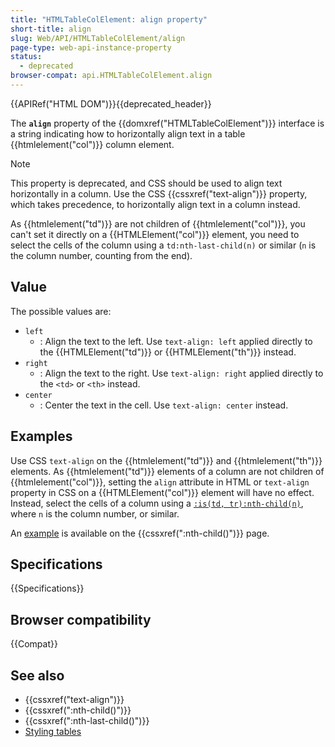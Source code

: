 ```yaml
---
title: "HTMLTableColElement: align property"
short-title: align
slug: Web/API/HTMLTableColElement/align
page-type: web-api-instance-property
status:
  - deprecated
browser-compat: api.HTMLTableColElement.align
---
```


{{APIRef("HTML DOM")}}{{deprecated_header}}

The **`align`** property of the {{domxref("HTMLTableColElement")}} interface is a string indicating how to horizontally align text in a table {{htmlelement("col")}} column element.

> [!NOTE]
> This property is deprecated, and CSS should be used to align text horizontally in a column. Use the CSS {{cssxref("text-align")}} property, which takes precedence, to horizontally align text in a column instead.
>
> As {{htmlelement("td")}} are not children of {{htmlelement("col")}}, you can't set it directly on a {{HTMLElement("col")}} element, you need to select the cells of the column using a `td:nth-last-child(n)` or similar (`n` is the column number, counting from the end).

## Value

The possible values are:

- `left`
  - : Align the text to the left. Use `text-align: left` applied directly to the {{HTMLElement("td")}} or {{HTMLElement("th")}} instead.
- `right`
  - : Align the text to the right. Use `text-align: right` applied directly to the `<td>` or `<th>` instead.
- `center`
  - : Center the text in the cell. Use `text-align: center` instead.

## Examples

Use CSS `text-align` on the {{htmlelement("td")}} and {{htmlelement("th")}} elements. As {{htmlelement("td")}} elements of a column are not children of {{htmlelement("col")}}, setting the `align` attribute in HTML or `text-align` property in CSS on a {{HTMLElement("col")}} element will have no effect. Instead, select the cells of a column using a [`:is(td, tr):nth-child(n)`](/en-US/docs/Web/CSS/:nth-child), where `n` is the column number, or similar.

An [example](/en-US/docs/Web/CSS/:nth-child#styling_a_table_column) is available on the {{cssxref(":nth-child()")}} page.

## Specifications

{{Specifications}}

## Browser compatibility

{{Compat}}

## See also

- {{cssxref("text-align")}}
- {{cssxref(":nth-child()")}}
- {{cssxref(":nth-last-child()")}}
- [Styling tables](/en-US/docs/Learn/CSS/Building_blocks/Styling_tables)
